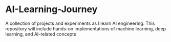 # AI-Learning-Journey
A collection of projects and experiments as I learn AI engineering. This repository will include hands-on implementations of machine learning, deep learning, and AI-related concepts
